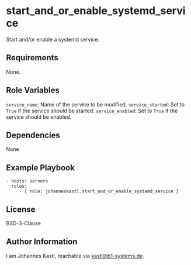 start_and_or_enable_systemd_service
=========

Start and/or enable a systemd service.

Requirements
------------

None.

Role Variables
--------------

`service_name`: Name of the service to be modified.
`service_started`: Set to `True` if the service should be started.
`service_enabled`: Set to `True` if the service should be enabled.

Dependencies
------------

None

Example Playbook
----------------

    - hosts: servers
      roles:
         - { role: johanneskastl.start_and_or_enable_systemd_service }

License
-------

BSD-3-Clause

Author Information
------------------

I am Johannes Kastl, reachable via kastl@b1-systems.de.
